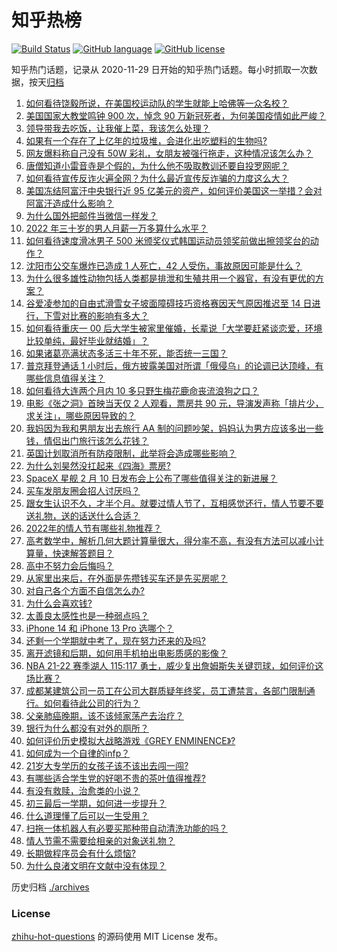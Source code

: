 # 知乎热榜
[![Build Status](https://github.com/ToWeLong/zhihu-hot-questions/workflows/CI/badge.svg)](https://github.com/ToWeLong/zhihu-hot-questions/actions)
[![GitHub language](https://img.shields.io/badge/language-golang-orange.svg)](https://golang.org/)
[![GitHub license](https://img.shields.io/github/license/ToWeLong/zhihu-hot-questions)](https://github.com/ToWeLong/zhihu-hot-questions/blob/main/LICENSE)

知乎热门话题，记录从 2020-11-29 日开始的知乎热门话题。每小时抓取一次数据，按天[归档](./archives)

<!-- BEGIN -->

1. [如何看待饶毅所说，在美国校运动队的学生就能上哈佛等一众名校？](https://www.zhihu.com/question/515562537)
1. [美国国家大教堂鸣钟 900 次，悼念 90 万新冠死者，为何美国疫情如此严峻？](https://www.zhihu.com/question/515549541)
1. [领导带我去吃饭，让我催上菜，我该怎么处理？](https://www.zhihu.com/question/510566149)
1. [如果有一个存在了上亿年的垃圾堆，会进化出吃塑料的生物吗?](https://www.zhihu.com/question/515450433)
1. [网友爆料称自己没有 50W 彩礼，女朋友被强行拖走，这种情况该怎么办？](https://www.zhihu.com/question/516097950)
1. [唐僧知道小雷音寺是个假的，为什么他不吸取教训还要自投罗网呢？](https://www.zhihu.com/question/513658022)
1. [如何看待宣传反诈火遍全网？为什么最近宣传反诈骗的力度这么大？](https://www.zhihu.com/question/515980119)
1. [美国冻结阿富汗中央银行近 95 亿美元的资产，如何评价美国这一举措？会对阿富汗造成什么影响？](https://www.zhihu.com/question/480627714)
1. [为什么国外把邮件当微信一样发？](https://www.zhihu.com/question/327715169)
1. [2022 年三十岁的男人月薪一万多算什么水平？](https://www.zhihu.com/question/515475808)
1. [如何看待速度滑冰男子 500 米颁奖仪式韩国运动员领奖前做出擦领奖台的动作？](https://www.zhihu.com/question/516198351)
1. [沈阳市公交车爆炸已造成 1 人死亡，42 人受伤，事故原因可能是什么？](https://www.zhihu.com/question/516211246)
1. [为什么很多雄性动物包括人类都是排泄和生殖共用一个器官，有没有更优的方案？](https://www.zhihu.com/question/360529805)
1. [谷爱凌参加的自由式滑雪女子坡面障碍技巧资格赛因天气原因推迟至 14 日进行，下雪对比赛的影响有多大？](https://www.zhihu.com/question/516294593)
1. [如何看待重庆一 00 后大学生被家里催婚，长辈说「大学要赶紧谈恋爱，环境比较单纯，最好毕业就结婚」？](https://www.zhihu.com/question/515916896)
1. [如果诸葛亮满状态多活三十年不死，能否统一三国？](https://www.zhihu.com/question/33540386)
1. [普京拜登通话 1 小时后，俄方披露美国对所谓「俄侵乌」的论调已达顶峰，有哪些信息值得关注？](https://www.zhihu.com/question/516291682)
1. [如何看待大连两个月内 10 多只野生梅花鹿命丧流浪狗之口？](https://www.zhihu.com/question/515910934)
1. [电影《张之洞》首映当天仅 2 人观看，票房共 90 元，导演发声称「排片少，求关注」，哪些原因导致的？](https://www.zhihu.com/question/511303849)
1. [我妈因为我和男朋友出去旅行 AA 制的问题吵架，妈妈认为男方应该多出一些钱，情侣出门旅行该怎么花钱？](https://www.zhihu.com/question/511145787)
1. [英国计划取消所有防疫限制，此举将会造成哪些影响？](https://www.zhihu.com/question/515707846)
1. [为什么刘昊然没扛起来《四海》票房?](https://www.zhihu.com/question/515550916)
1. [SpaceX 星舰 2 月 10 日发布会上公布了哪些值得关注的新进展？](https://www.zhihu.com/question/515929030)
1. [买车发朋友圈会招人讨厌吗？](https://www.zhihu.com/question/385739658)
1. [跟女生认识不久，才半个月。就要过情人节了，互相感觉还行，情人节要不要送礼物，送的话送什么合适？](https://www.zhihu.com/question/40292015)
1. [2022年的情人节有哪些礼物推荐？](https://www.zhihu.com/question/515062514)
1. [高考数学中，解析几何大题计算量很大，得分率不高，有没有方法可以减小计算量，快速解答题目？](https://www.zhihu.com/question/507977871)
1. [高中不努力会后悔吗？](https://www.zhihu.com/question/515245547)
1. [从家里出来后，在外面是先攒钱买车还是先买房呢？](https://www.zhihu.com/question/516239231)
1. [对自己各个方面不自信怎么办?](https://www.zhihu.com/question/516287113)
1. [为什么会喜欢钱?](https://www.zhihu.com/question/515652191)
1. [太善良太感性也是一种弱点吗？](https://www.zhihu.com/question/511095533)
1. [iPhone 14 和 iPhone 13 Pro 选哪个？](https://www.zhihu.com/question/515628175)
1. [还剩一个学期就中考了，现在努力还来的及吗?](https://www.zhihu.com/question/515974313)
1. [离开滤镜和后期，如何用手机拍出电影质感的影像？](https://www.zhihu.com/question/516123782)
1. [NBA 21-22 赛季湖人 115:117 勇士，威少复出詹姆斯失关键罚球，如何评价这场比赛？](https://www.zhihu.com/question/516279197)
1. [成都某建筑公司一员工在公司大群质疑年终奖，员工遭禁言，各部门限制通行。如何看待此公司的行为？](https://www.zhihu.com/question/515974615)
1. [父亲肺癌晚期，该不该倾家荡产去治疗？](https://www.zhihu.com/question/446433748)
1. [银行为什么都没有对外的厕所？](https://www.zhihu.com/question/264251758)
1. [如何评价历史模拟大战略游戏《GREY ENMINENCE》?](https://www.zhihu.com/question/516121233)
1. [如何成为一个自律的infp？](https://www.zhihu.com/question/321030465)
1. [21岁大专学历的女孩子该不该出去闯一闯?](https://www.zhihu.com/question/516059813)
1. [有哪些适合学生党的好喝不贵的茶叶值得推荐?](https://www.zhihu.com/question/29274653)
1. [有没有救赎，治愈类的小说？](https://www.zhihu.com/question/466234969)
1. [初三最后一学期，如何进一步提升？](https://www.zhihu.com/question/515894862)
1. [什么道理懂了后可以一生受用？](https://www.zhihu.com/question/456002135)
1. [扫拖一体机器人有必要买那种带自动清洗功能的吗？](https://www.zhihu.com/question/508978156)
1. [情人节需不需要给相亲的对象送礼物？](https://www.zhihu.com/question/370587130)
1. [长期做程序员会有什么烦恼?](https://www.zhihu.com/question/511506808)
1. [为什么良渚文明在文献中没有体现？](https://www.zhihu.com/question/324875535)

<!-- END -->

历史归档 [./archives](./archives)


### License
[zhihu-hot-questions](https://github.com/towelong/zhihu-hot-questions) 的源码使用 MIT License 发布。